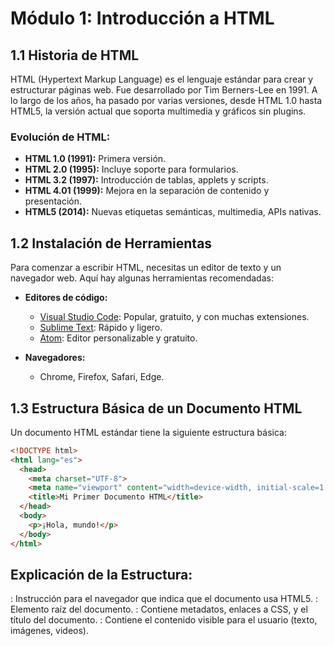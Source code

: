 # **Módulo 1: Introducción a HTML**

## 1.1 Historia de HTML
HTML (Hypertext Markup Language) es el lenguaje estándar para crear y estructurar páginas web. Fue desarrollado por Tim Berners-Lee en 1991. A lo largo de los años, ha pasado por varias versiones, desde HTML 1.0 hasta HTML5, la versión actual que soporta multimedia y gráficos sin plugins.

### **Evolución de HTML:**
- **HTML 1.0 (1991):** Primera versión.
- **HTML 2.0 (1995):** Incluye soporte para formularios.
- **HTML 3.2 (1997):** Introducción de tablas, applets y scripts.
- **HTML 4.01 (1999):** Mejora en la separación de contenido y presentación.
- **HTML5 (2014):** Nuevas etiquetas semánticas, multimedia, APIs nativas.

## 1.2 Instalación de Herramientas
Para comenzar a escribir HTML, necesitas un editor de texto y un navegador web. Aquí hay algunas herramientas recomendadas:

- **Editores de código:**
  - [Visual Studio Code](https://code.visualstudio.com/): Popular, gratuito, y con muchas extensiones.
  - [Sublime Text](https://www.sublimetext.com/): Rápido y ligero.
  - [Atom](https://atom.io/): Editor personalizable y gratuito.

- **Navegadores:**
  - Chrome, Firefox, Safari, Edge.

## 1.3 Estructura Básica de un Documento HTML
Un documento HTML estándar tiene la siguiente estructura básica:

```html
<!DOCTYPE html>
<html lang="es">
  <head>
    <meta charset="UTF-8">
    <meta name="viewport" content="width=device-width, initial-scale=1.0">
    <title>Mi Primer Documento HTML</title>
  </head>
  <body>
    <p>¡Hola, mundo!</p>
  </body>
</html>

```

## Explicación de la Estructura:

<!DOCTYPE html>: Instrucción para el navegador que indica que el documento usa HTML5.
<html>: Elemento raíz del documento.
<head>: Contiene metadatos, enlaces a CSS, y el título del documento.
<body>: Contiene el contenido visible para el usuario (texto, imágenes, videos).
